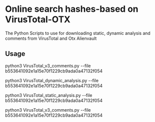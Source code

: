 

# Online search hashes-based on VirusTotal-OTX
The Python Scripts to use for downloading static, dynamic analysis and comments from VirusTotal and Otx Alienvault

## Usage
  python3 VirusTotal_v3_comments.py --file b553641092e1a15e70f1229cb9ada0a47132f054
  
  python3 VirusTotal_dynamic_analysis.py --file b553641092e1a15e70f1229cb9ada0a47132f054
  
  python3 VirusTotal_static_analysis.py --file b553641092e1a15e70f1229cb9ada0a47132f054
  
  python3 VirusTotal_v3_comments.py --file b553641092e1a15e70f1229cb9ada0a47132f054
